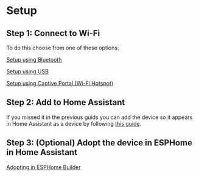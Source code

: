 # Setup

## Step 1: Connect to Wi-Fi
To do this choose from one of these options:

[Setup using Bluetooth](setup-using-bluetooth.md)

[Setup using USB](setup-using-usb.md)

[Setup using Captive Portal (Wi-Fi Hotspot)](setup-using-captive-portal.md)


## Step 2: Add to Home Assistant
If you missed it in the previous guids you can add the device so it appears in Home Assistant as a device by following [this guide](add-to-home-assistant.md).  


## Step 3: (Optional) Adopt the device in ESPHome in Home Assistant
[Adopting in ESPHome Builder](adopting-in-home-assistant.md)
